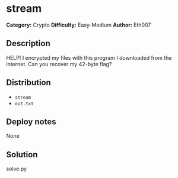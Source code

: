 # stream
**Category:** Crypto
**Difficulty:** Easy-Medium
**Author:** Eth007

## Description

HELP! I encrypted my files with this program I downloaded from the internet. Can you recover my 42-byte flag?

## Distribution

- `stream`
- `out.txt`

## Deploy notes

None

## Solution

solve.py
